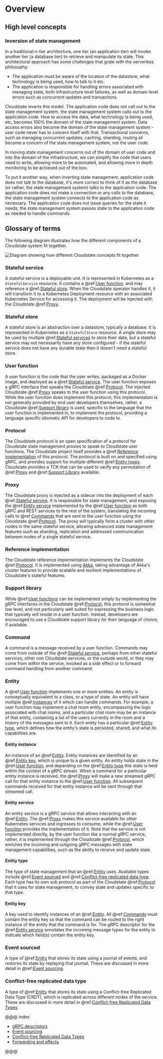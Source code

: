 # Overview

## High level concepts

### Inversion of state management

In a traditional n-tier architecture, one tier (an application tier) will invoke another tier (a database tier) to retrieve and manipulate its state. This architectural approach has some challenges that grate with the serverless philosophy:

* The application must be aware of the location of the datastore, what technology is being used, how to talk to it etc.
* The application is responsible for handling errors associated with managing state, both infrastructure level failures, as well as domain level errors such as concurrent updates and transactions.

Cloudstate inverts this model. The application code does not call out to the state management system, the state management system calls out to the application code. How to access the data, what technology is being used, etc, becomes 100% the domain of the state management system. Data access errors also become the domain of the state management system - user code never has to concern itself with that. Transactional concerns, such as managing concurrent updates, caching, sharding, routing all become a concern of the state management system, not the user code.

In moving state management concerns out of the domain of user code and into the domain of the infrastructure, we can simplify the code that users need to write, allowing more to be automated, and allowing more in depth monitoring to be achieved out of the box.

To put it another way, when inverting state management, application code does not talk to the database, it's more correct to think of it as the database (or rather, the state management system) talks to the application code. The application code does not make a connection or any calls to the database, the state management system connects to the application code as necessary. The application code does not issue queries for the state it needs, the state management system passes state to the application code as needed to handle commands.

## Glossary of terms

The following diagram illustrates how the different components of a Cloudstate system fit together.

![Diagram showing how different Cloudstate concepts fit together](overview.svg)

### Stateful service

A stateful service is a deployable unit. It is represented in Kubernetes as a `StatefulService` resource. It contains a @ref:[User function](#user-function), and may reference a @ref:[Stateful store](#stateful-store). When the Cloudstate operator handles it, it will transform it to a Kubernetes Deployment resource with an associated Kubernetes Service for accessing it. The deployment will be injected with the Cloudstate @ref:[Proxy](#proxy). 

### Stateful store

A stateful store is an abstraction over a datastore, typically a database. It is represented in Kubernetes as a `StatefulStore` resource. A single store may be used by multiple @ref:[Stateful services](#stateful-service) to store their data, but a stateful service may not necessarily have any store configured - if the stateful service does not have any durable state then it doesn't need a stateful store.

### User function

A user function is the code that the user writes, packaged as a Docker image, and deployed as a @ref:[Stateful service](#stateful-service). The user function exposes a gRPC interface that speaks the Cloudstate @ref:[Protocol](#protocol). The injected Cloudstate @ref:[Proxy](#proxy) speaks to the user function using this protocol. While the user function does implement this protocol, this implementation is not generally provided by end user developers themselves, rather, a Cloudstate @ref:[Support library](#support-library) is used, specific to the language that the user function is implemented in, to implement the protocol, providing a language specific idiomatic API for developers to code to.

### Protocol

The Cloudstate protocol is an open specification of a protocol for Cloudstate state management proxies to speak to Cloudstate user functions. The Cloudstate project itself provides a @ref:[Reference implementation](#reference-implementation) of this protocol. The protocol is built on and specified using gRPC, and provides support for multiple different @ref:[Entity types](#entity-type). Cloudstate provides a TCK that can be used to verify any permutation of @ref:[Proxy](#proxy) and @ref:[Support Library](#support-library) available.

### Proxy

The Cloudstate proxy is injected as a sidecar into the deployment of each @ref:[Stateful service](#stateful-service). It is responsible for state management, and exposing the @ref:[Entity service](#entity-service) implemented by the @ref:[User function](#user-function) as both gRPC and REST services to the rest of the system, translating the incoming calls to @ref:[Commands](#command) that are sent to the user function using the Cloudstate @ref:[Protocol](#protocol). The proxy will typically form a cluster with other nodes in the same stateful service, allowing advanced state management features such as sharding, replication and addressed communication between nodes of a single stateful service.

### Reference implementation

The Cloudstate reference implementation implements the Cloudstate @ref:[Protocol](#protocol). It is implemented using [Akka](https://akka.io), taking advantage of Akka's cluster features to provide scalable and resilient implementations of Cloudstate's stateful features.

### Support library

While @ref:[User functions](#user-function) can be implemented simply by implementing the gRPC interfaces in the Cloudstate @ref:[Protocol](#protocol), this protocol is somewhat low level, and not particularly well suited for expressing the business logic that typically will reside in a user function. Instead, developers are encouraged to use a Cloudstate support library for their language of choice, if available.

### Command

A command is a message received by a user function. Commands may come from outside of the @ref:[Stateful service](#stateful-service), perhaps from other stateful services, other non Cloudstate services, or the outside world, or they may come from within the service, invoked as a side effect or to forward command handling from another command.

### Entity

A @ref:[User function](#user-function) implements one or more entities. An entity is conceptually equivalent to a class, or a type of state. An entity will have multiple @ref:[instances](#entity-instance) of it which can handle commands. For example, a user function may implement a chat room entity, encompassing the logic associated with chat rooms, and a particular chat room may be an instance of that entity, containing a list of the users currently in the room and a history of the messages sent to it. Each entity has a particular @ref:[Entity type](#entity-type), which defines how the entity's state is persisted, shared, and what its capabilities are.

#### Entity instance

An instance of an @ref:[Entity](#entity). Entity instances are identified by an @ref:[Entity key](#entity-key), which is unique to a given entity. An entity holds state in the @ref:[User function](#user-function), and depending on the @ref:[Entity type](#entity-type) this state is held within the context of a gRPC stream. When a command for a particular entity instance is received, the @ref:[Proxy](#proxy) will make a new streamed gRPC call for that entity instance to the @ref:[User function](#user-function). All subsequent commands received for that entity instance will be sent through that streamed call.

#### Entity service

An entity service is a gRPC service that allows interacting with an @ref:[Entity](#entity). The @ref:[Proxy](#proxy) makes this service available for other Kubernetes services and ingresses to consume, while the @ref:[User function](#user-function) provides the implementation of it. Note that the service is not implemented directly, by the user function like a normal gRPC service, rather, it is implemented through the Cloudstate @ref:[Protocol](#protocol), which enriches the incoming and outgoing gRPC messages with state management capabilities, such as the ability to receive and update state.

#### Entity type

The type of state management that an @ref:[Entity](#entity) uses. Available types include @ref:[Event sourced](#event-sourced) and @ref:[Conflict-free replicated data type](#conflict-free-replicated-data-type). Each type has its own sub protocol as part of the Cloudstate @ref:[Protocol](#protocol) that it uses for state management, to convey state and updates specific to that type.

#### Entity key

A key used to identify instances of an @ref:[Entity](#entity). All @ref:[Commands](#command) must contain the entity key so that the command can be routed to the right instance of the entity that the command is for. The gRPC descriptor for the @ref:[Entity service](#entity-service) annotates the incoming message types for the entity to indicate which field(s) contain the entity key.

### Event sourced

A type of @ref:[Entity](#entity) that stores its state using a journal of events, and restores its state by replaying that journal. These are discussed in more detail in @ref:[Event sourcing](eventsourced.md).

### Conflict-free replicated data type

A type of @ref:[Entity](#entity) that stores its state using a Conflict-free Replicated Data Type (CRDT), which is replicated across different nodes of the service. These are discussed in more detail in @ref:[Conflict-free Replicated Data Types](crdts.md).

@@@ index

* [gRPC descriptors](grpc.md)
* [Event sourcing](eventsourced.md)
* [Conflict-free Replicated Data Types](crdts.md)
* [Forwarding and effects](effects.md)

@@@

